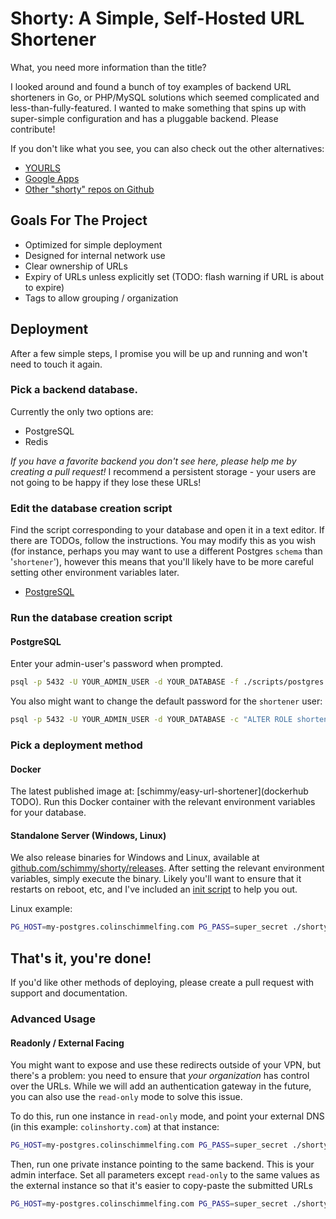 # Shorty: A Simple, Self-Hosted URL Shortener

What, you need more information than the title?

I looked around and found a bunch of toy examples of backend URL shorteners in Go, or PHP/MySQL solutions which seemed complicated and less-than-fully-featured.
I wanted to make something that spins up with super-simple configuration and has a pluggable backend. Please contribute!

If you don't like what you see, you can also check out the other alternatives:
- [YOURLS](yourls.org)
- [Google Apps](http://www.makeuseof.com/tag/use-your-google-apps-domain-to-make-short-urls/)
- [Other "shorty" repos on Github](https://github.com/search?q=shorty)

## Goals For The Project
- Optimized for simple deployment
- Designed for internal network use
- Clear ownership of URLs
- Expiry of URLs unless explicitly set (TODO: flash warning if URL is about to expire)
- Tags to allow grouping / organization

## Deployment
After a few simple steps, I promise you will be up and running and won't need to touch it again.

### Pick a backend database.
Currently the only two options are:
- PostgreSQL
- Redis

*If you have a favorite backend you don't see here, please help me by creating a pull request!*
I recommend a persistent storage - your users are not going to be happy if they lose these URLs!

### Edit the database creation script
Find the script corresponding to your database and open it in a text editor. If there are TODOs, follow the instructions.
You may modify this as you wish (for instance, perhaps you may want to use a different Postgres `schema` than '`shortener`'), however this means that you'll likely have to be more careful setting other environment variables later.
- [PostgreSQL](https://github.com/schimmy/shorty/blob/master/pg_schema.sql)

### Run the database creation script

#### PostgreSQL
Enter your admin-user's password when prompted.
```bash
psql -p 5432 -U YOUR_ADMIN_USER -d YOUR_DATABASE -f ./scripts/postgres.sql
```
You also might want to change the default password for the `shortener` user:
```bash
psql -p 5432 -U YOUR_ADMIN_USER -d YOUR_DATABASE -c "ALTER ROLE shortener WITH PASSWORD 'TODO'"
```

### Pick a deployment method

#### Docker
The latest published image at: [schimmy/easy-url-shortener](dockerhub TODO). Run this Docker container with the relevant environment variables for your database.

#### Standalone Server (Windows, Linux)
We also release binaries for Windows and Linux, available at [github.com/schimmy/shorty/releases](https://github.com/schimmy/shorty/releases).
After setting the relevant environment variables, simply execute the binary.
Likely you'll want to ensure that it restarts on reboot, etc, and I've included an [init script](TODO) to help you out.

Linux example:
```bash
PG_HOST=my-postgres.colinschimmelfing.com PG_PASS=super_secret ./shorty --read-only=false
```

## That's it, you're done!

If you'd like other methods of deploying, please create a pull request with support and documentation.

### Advanced Usage

#### Readonly / External Facing

You might want to expose and use these redirects outside of your VPN, but there's a problem: you need to ensure that *your organization* has control over the URLs. While we will add an authentication gateway in the future, you can also use the `read-only` mode to solve this issue.

To do this, run one instance in `read-only` mode, and point your external DNS (in this example: `colinshorty.com`) at that instance:
```bash
PG_HOST=my-postgres.colinschimmelfing.com PG_PASS=super_secret ./shorty --read-only=true --domain=colinshorty.com --protocol=https
```
Then, run one private instance pointing to the same backend. This is your admin interface.
Set all parameters except `read-only` to the same values as the external instance so that it's easier to copy-paste the submitted URLs
```bash
PG_HOST=my-postgres.colinschimmelfing.com PG_PASS=super_secret ./shorty --read-only=false --domain=colinshorty.com --protocol=https
```
